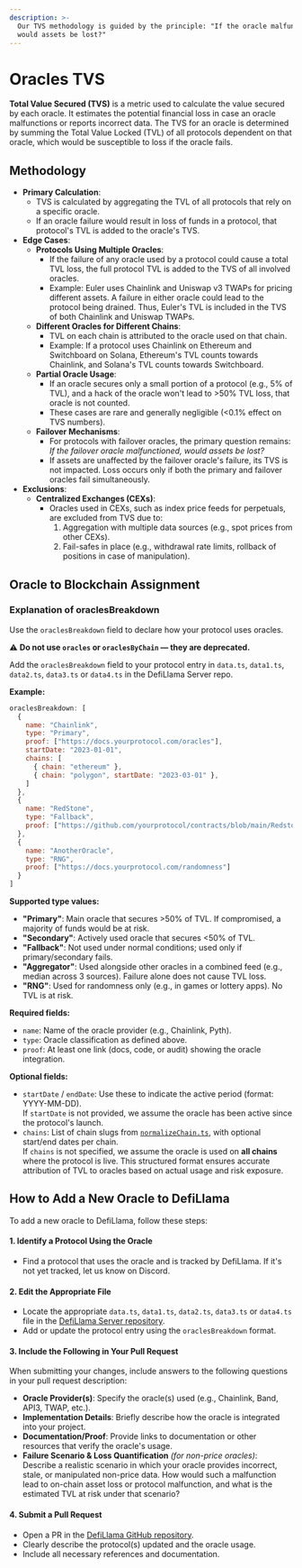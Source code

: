 ```yaml
---
description: >-
  Our TVS methodology is guided by the principle: "If the oracle malfunctions,
  would assets be lost?"
---
```


# Oracles TVS

**Total Value Secured (TVS)** is a metric used to calculate the value secured by each oracle. It estimates the potential financial loss in case an oracle malfunctions or reports incorrect data. The TVS for an oracle is determined by summing the Total Value Locked (TVL) of all protocols dependent on that oracle, which would be susceptible to loss if the oracle fails.

## Methodology

* **Primary Calculation**:
  * TVS is calculated by aggregating the TVL of all protocols that rely on a specific oracle.
  * If an oracle failure would result in loss of funds in a protocol, that protocol's TVL is added to the oracle's TVS.
* **Edge Cases**:
  * **Protocols Using Multiple Oracles**:
    * If the failure of any oracle used by a protocol could cause a total TVL loss, the full protocol TVL is added to the TVS of all involved oracles.
    * Example: Euler uses Chainlink and Uniswap v3 TWAPs for pricing different assets. A failure in either oracle could lead to the protocol being drained. Thus, Euler's TVL is included in the TVS of both Chainlink and Uniswap TWAPs.
  * **Different Oracles for Different Chains**:
    * TVL on each chain is attributed to the oracle used on that chain.
    * Example: If a protocol uses Chainlink on Ethereum and Switchboard on Solana, Ethereum's TVL counts towards Chainlink, and Solana's TVL counts towards Switchboard.
  * **Partial Oracle Usage**:
    * If an oracle secures only a small portion of a protocol (e.g., 5% of TVL), and a hack of the oracle won't lead to >50% TVL loss, that oracle is not counted.
    * These cases are rare and generally negligible (<0.1% effect on TVS numbers).&#x20;
  * **Failover Mechanisms**:
    * For protocols with failover oracles, the primary question remains: _If the failover oracle malfunctioned, would assets be lost?_
    * If assets are unaffected by the failover oracle's failure, its TVS is not impacted. Loss occurs only if both the primary and failover oracles fail simultaneously.
* **Exclusions**:
  * **Centralized Exchanges (CEXs)**:
    * Oracles used in CEXs, such as index price feeds for perpetuals, are excluded from TVS due to:
      1. Aggregation with multiple data sources (e.g., spot prices from other CEXs).
      2. Fail-safes in place (e.g., withdrawal rate limits, rollback of positions in case of manipulation).

## Oracle to Blockchain Assignment

### Explanation of oraclesBreakdown

Use the `oraclesBreakdown` field to declare how your protocol uses oracles.

⚠️ **Do not use `oracles` or `oraclesByChain` — they are deprecated.**

Add the `oraclesBreakdown` field to your protocol entry in `data.ts`, `data1.ts`, `data2.ts`, `data3.ts` or `data4.ts` in the DefiLlama Server repo.

**Example:**

```javascript
oraclesBreakdown: [
  {
    name: "Chainlink",
    type: "Primary",
    proof: ["https://docs.yourprotocol.com/oracles"],
    startDate: "2023-01-01",
    chains: [
      { chain: "ethereum" },
      { chain: "polygon", startDate: "2023-03-01" },
    ]
  },
  {
    name: "RedStone",
    type: "Fallback",
    proof: ["https://github.com/yourprotocol/contracts/blob/main/RedstoneOracle.sol"]
  },
  {
    name: "AnotherOracle",
    type: "RNG",
    proof: ["https://docs.yourprotocol.com/randomness"]
  }
]
```

**Supported type values:**
* **"Primary"**: Main oracle that secures >50% of TVL. If compromised, a majority of funds would be at risk.
* **"Secondary"**: Actively used oracle that secures <50% of TVL.
* **"Fallback"**: Not used under normal conditions; used only if primary/secondary fails.
* **"Aggregator"**: Used alongside other oracles in a combined feed (e.g., median across 3 sources). Failure alone does not cause TVL loss.
* **"RNG"**: Used for randomness only (e.g., in games or lottery apps). No TVL is at risk.

**Required fields:**
* `name`: Name of the oracle provider (e.g., Chainlink, Pyth).
* `type`: Oracle classification as defined above.
* `proof`: At least one link (docs, code, or audit) showing the oracle integration.

**Optional fields:**
* `startDate` / `endDate`: Use these to indicate the active period (format: YYYY-MM-DD).  
  If `startDate` is not provided, we assume the oracle has been active since the protocol's launch.
* `chains`: List of chain slugs from [`normalizeChain.ts`](https://github.com/DefiLlama/defillama-server/blob/master/defi/src/utils/normalizeChain.ts), with optional start/end dates per chain.  
  If `chains` is not specified, we assume the oracle is used on **all chains** where the protocol is live.
This structured format ensures accurate attribution of TVL to oracles based on actual usage and risk exposure.

## How to Add a New Oracle to DefiLlama

To add a new oracle to DefiLlama, follow these steps:

#### 1. **Identify a Protocol Using the Oracle**

* Find a protocol that uses the oracle and is tracked by DefiLlama. If it's not yet tracked, let us know on Discord.

#### 2. **Edit the Appropriate File**

* Locate the appropriate `data.ts`, `data1.ts`, `data2.ts`, `data3.ts` or `data4.ts` file in the [DefiLlama Server repository](https://github.com/DefiLlama/defillama-server/blob/master/defi/src/protocols/).
* Add or update the protocol entry using the `oraclesBreakdown` format.

#### 3. **Include the Following in Your Pull Request**

When submitting your changes, include answers to the following questions in your pull request description:

* **Oracle Provider(s)**: Specify the oracle(s) used (e.g., Chainlink, Band, API3, TWAP, etc.).
* **Implementation Details**: Briefly describe how the oracle is integrated into your project.
* **Documentation/Proof**: Provide links to documentation or other resources that verify the oracle's usage.
* **Failure Scenario & Loss Quantification** _(for non-price oracles)_: Describe a realistic scenario in which your oracle provides incorrect, stale, or manipulated non-price data. How would such a malfunction lead to on-chain asset loss or protocol malfunction, and what is the estimated TVL at risk under that scenario?

#### 4. **Submit a Pull Request**

* Open a PR in the [DefiLlama GitHub repository](https://github.com/DefiLlama/defillama-server/).
* Clearly describe the protocol(s) updated and the oracle usage.
* Include all necessary references and documentation.
